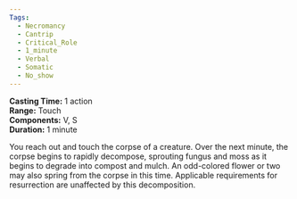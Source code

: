 ```yaml
---
Tags:
  - Necromancy
  - Cantrip
  - Critical_Role
  - 1_minute
  - Verbal
  - Somatic
  - No_show
---
```


**Casting Time:** 1 action  
**Range:** Touch  
**Components:** V, S  
**Duration:** 1 minute

You reach out and touch the corpse of a creature. Over the next minute, the corpse begins to rapidly decompose, sprouting fungus and moss as it begins to degrade into compost and mulch. An odd-colored flower or two may also spring from the corpse in this time. Applicable requirements for resurrection are unaffected by this decomposition.